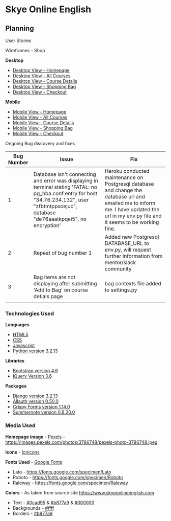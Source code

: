 # Skye Online English

## Planning

User Stories

Wireframes - Shop

**Desktop**

- [Desktop View - Homepage](media/wireframes/desktop_shop/1_desktop_view_homepage.jpg)
- [Desktop View - All Courses](media/wireframes/desktop_shop/2_desktop_view_all_courses_contents_page.jpg)
- [Desktop View - Course Details](media/wireframes/desktop_shop/3_desktop_view_course_details.jpg)
- [Desktop View - Shopping Bag](media/wireframes/desktop_shop/4_desktop_view_course_shopping_bag.jpg)
- [Desktop View - Checkout](media/wireframes/desktop_shop/5_desktop_view_checkout.jpg)

**Mobile**
- [Mobile View - Homepage](media/wireframes/desktop_shop/1_mobile_view_homepage.jpg)
- [Mobile View - All Courses](media/wireframes/desktop_shop/2_mobile_view_all_courses_contents_page.jpg)
- [Mobile View - Course Details](media/wireframes/desktop_shop/3_mobile_view_course_details.jpg)
- [Mobile View - Shopping Bag](media/wireframes/desktop_shop/4_mobile_view_course_shopping_bag.jpg)
- [Mobile View - Checkout](media/wireframes/desktop_shop/5_mobile_view_checkout.jpg)

Ongoing Bug discovery and fixes

| Bug Number | Issue | Fix |
|---|---|---|
| 1 | Database isn't connecting and error was displaying in terminal stating 'FATAL:  no pg_hba.conf entry for host "34.76.234.132", user "zfbtmtppxoejuc", database "de76aaatkpqei5", no encryption' | Heroku conducted maintenance on Postgresql database and change the database url and emailed me to inform me.  I have updated the url in my env.py file and it seems to be working fine. |
| 2 | Repeat of bug number 1 | Added new Postgresql DATABASE_URL to env.py, will request further information from mentor/slack community  |
| 3 | Bag items are not displaying after submitting 'Add to Bag' on course detials page | bag contexts file added to settings.py |
| | | |


### Technologies Used

**Languages**

- [HTML5](https://en.wikipedia.org/wiki/HTML)
- [CSS](https://en.wikipedia.org/wiki/CSS)
- [Javascript](https://en.wikipedia.org/wiki/JavaScript)
- [Python version 3.2.13](https://www.python.org/)


**Libraries**

- [Bootstrap version 4.6](https://getbootstrap.com/docs/4.6/getting-started/introduction/)
- [jQuery Version 3.6](https://jquery.com/)


**Packages**

- [Django version 3.2.13](https://www.djangoproject.com/)
- [Allauth version 0.50.0](https://django-allauth.readthedocs.io/en/latest/index.html)
- [Crispy Forms version 1.14.0](https://django-crispy-forms.readthedocs.io/en/latest/install.html)
- [Summernote version 0.8.20.0](https://github.com/summernote/django-summernote)

### Media Used

**Homepage image** - [Pexels](https://www.pexels.com/) - <https://images.pexels.com/photos/3786748/pexels-photo-3786748.jpeg>

**Icons** - [Ionicons](https://ionic.io/ionicons)

**Fonts Used** - [Google Fonts](https://fonts.google.com/)

- Lato - <https://fonts.google.com/specimen/Lato>
- Roboto - <https://fonts.google.com/specimen/Roboto>
- Raleway - <https://fonts.google.com/specimen/Raleway>

**Colors** - As taken from source site <https://www.skyeonlineenglish.com>

- Text - [#0cad95](https://g.co/kgs/DqF28c) & [#b877a9](https://g.co/kgs/yjHqid) & [#000000](https://g.co/kgs/xfSLW2)
- Backgrounds - [#ffff](https://g.co/kgs/yDTdox)
- Borders - [#b877a9](https://g.co/kgs/yjHqid)